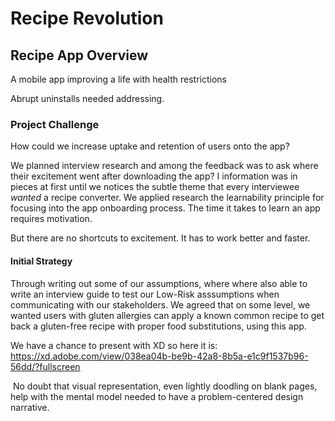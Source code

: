 # Recipe Revolution
## Recipe App Overview
A mobile app improving a life with health restrictions

Abrupt uninstalls needed addressing. 

### Project Challenge
How could we increase uptake and retention of users onto the app?

We planned interview research and among the feedback was to ask where their excitement went after downloading the app?  I information was in pieces at first until we notices the subtle theme that every interviewee _wanted_ a recipe converter.
We applied research the learnability principle for focusing into the app onboarding process. The time it takes to learn an app requires motivation.

But there are no shortcuts to excitement. It has to work better and faster.

#### ‍Initial Strategy
Through writing out some of our assumptions, where where also able to write an interview guide to test our Low-Risk asssumptions when communicating with our stakeholders.  We agreed that on some level, we wanted users with gluten allergies can apply a known common recipe to get back a gluten-free recipe with proper food substitutions, using this app.


We have a chance to present with XD so here it is: https://xd.adobe.com/view/038ea04b-be9b-42a8-8b5a-e1c9f1537b96-56dd/?fullscreen

‍
No doubt that visual representation, even lightly doodling on blank pages, help with the mental model needed to have a problem-centered design narrative.
‍
